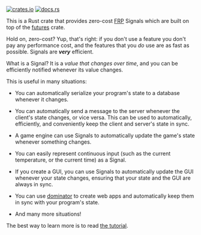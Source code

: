 [![crates.io](https://img.shields.io/crates/v/futures-signals.svg)](https://crates.io/crates/futures-signals)
[![docs.rs](https://docs.rs/futures-signals/badge.svg)](https://docs.rs/futures-signals)

This is a Rust crate that provides zero-cost [FRP](https://quickbirdstudios.com/blog/what-is-functional-reactive-programming-frp/)
Signals which are built on top of the [futures](https://crates.io/crates/futures) crate.

Hold on, zero-cost? Yup, that's right: if you don't use a feature you don't pay any performance cost,
and the features that you *do* use are as fast as possible. Signals are ***very*** efficient.

What is a Signal? It is a *value that changes over time*, and you can be efficiently
notified whenever its value changes.

This is useful in many situations:

* You can automatically serialize your program's state to a database whenever it changes.

* You can automatically send a message to the server whenever the client's state changes, or vice versa. This
  can be used to automatically, efficiently, and conveniently keep the client and server's state in sync.

* A game engine can use Signals to automatically update the game's state whenever something changes.

* You can easily represent continuous input (such as the current temperature, or the current time) as a Signal.

* If you create a GUI, you can use Signals to automatically update the GUI whenever your state changes, ensuring
  that your state and the GUI are always in sync.

* You can use [dominator](https://crates.io/crates/dominator) to create web apps and automatically keep them in
  sync with your program's state.

* And many more situations!

The best way to learn more is to read [the tutorial](https://docs.rs/futures-signals/^0.3.21/futures_signals/tutorial/index.html).
